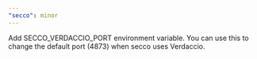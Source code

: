 ```yaml
---
"secco": minor
---
```


Add SECCO_VERDACCIO_PORT environment variable. You can use this to change the default port (4873) when secco uses Verdaccio.
